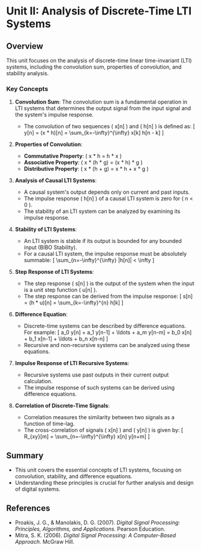 
# Unit II: Analysis of Discrete-Time LTI Systems

## Overview
This unit focuses on the analysis of discrete-time linear time-invariant (LTI) systems, including the convolution sum, properties of convolution, and stability analysis.

### Key Concepts
1. **Convolution Sum**: The convolution sum is a fundamental operation in LTI systems that determines the output signal from the input signal and the system's impulse response.
   - The convolution of two sequences \( x[n] \) and \( h[n] \) is defined as:
   \[
   y[n] = (x * h)[n] = \sum_{k=-\infty}^{\infty} x[k] h[n - k]
   \]

2. **Properties of Convolution**:
   - **Commutative Property**: \( x * h = h * x \)
   - **Associative Property**: \( x * (h * g) = (x * h) * g \)
   - **Distributive Property**: \( x * (h + g) = x * h + x * g \)

3. **Analysis of Causal LTI Systems**:
   - A causal system's output depends only on current and past inputs.
   - The impulse response \( h[n] \) of a causal LTI system is zero for \( n < 0 \).
   - The stability of an LTI system can be analyzed by examining its impulse response.

4. **Stability of LTI Systems**:
   - An LTI system is stable if its output is bounded for any bounded input (BIBO Stability).
   - For a causal LTI system, the impulse response must be absolutely summable:
   \[
   \sum_{n=-\infty}^{\infty} |h[n]| < \infty
   \]

5. **Step Response of LTI Systems**:
   - The step response \( s[n] \) is the output of the system when the input is a unit step function \( u[n] \).
   - The step response can be derived from the impulse response:
   \[
   s[n] = (h * u)[n] = \sum_{k=-\infty}^{n} h[k]
   \]

6. **Difference Equation**:
   - Discrete-time systems can be described by difference equations. For example:
   \[
   a_0 y[n] + a_1 y[n-1] + \ldots + a_m y[n-m] = b_0 x[n] + b_1 x[n-1] + \ldots + b_n x[n-n]
   \]
   - Recursive and non-recursive systems can be analyzed using these equations.

7. **Impulse Response of LTI Recursive Systems**:
   - Recursive systems use past outputs in their current output calculation.
   - The impulse response of such systems can be derived using difference equations.

8. **Correlation of Discrete-Time Signals**:
   - Correlation measures the similarity between two signals as a function of time-lag.
   - The cross-correlation of signals \( x[n] \) and \( y[n] \) is given by:
   \[
   R_{xy}[m] = \sum_{n=-\infty}^{\infty} x[n] y[n+m]
   \]

## Summary
- This unit covers the essential concepts of LTI systems, focusing on convolution, stability, and difference equations.
- Understanding these principles is crucial for further analysis and design of digital systems.

## References
- Proakis, J. G., & Manolakis, D. G. (2007). *Digital Signal Processing: Principles, Algorithms, and Applications*. Pearson Education.
- Mitra, S. K. (2006). *Digital Signal Processing: A Computer-Based Approach*. McGraw Hill.
